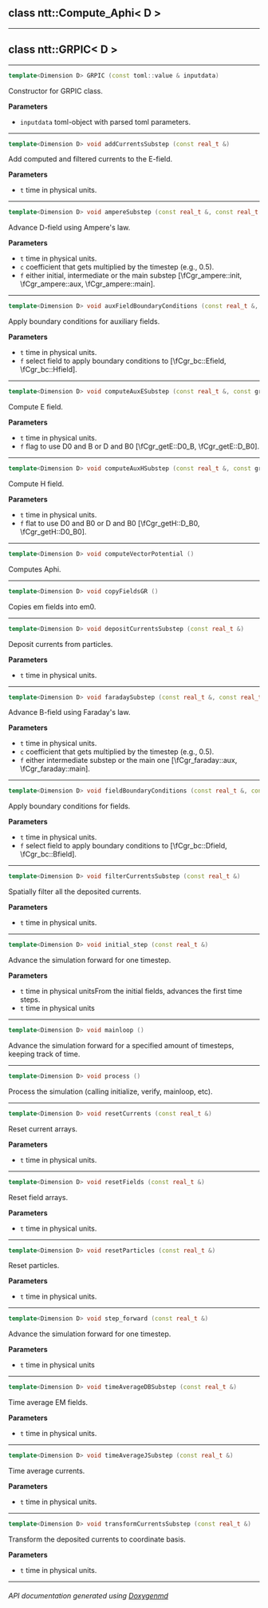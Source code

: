 ## class ntt::Compute_Aphi< D >



---

## class ntt::GRPIC< D >



---

```c++
template<Dimension D> GRPIC (const toml::value & inputdata)
```
Constructor for GRPIC class.

**Parameters**
- `inputdata` toml-object with parsed toml parameters. 

---

```c++
template<Dimension D> void addCurrentsSubstep (const real_t &)
```
Add computed and filtered currents to the E-field.

**Parameters**
- `t` time in physical units. 

---

```c++
template<Dimension D> void ampereSubstep (const real_t &, const real_t &, const gr_ampere &)
```
Advance D-field using Ampere's law.

**Parameters**
- `t` time in physical units. 
- `c` coefficient that gets multiplied by the timestep (e.g., 0.5). 
- `f` either initial, intermediate or the main substep [\fCgr_ampere::init, \fCgr_ampere::aux, \fCgr_ampere::main]. 

---

```c++
template<Dimension D> void auxFieldBoundaryConditions (const real_t &, const gr_bc &)
```
Apply boundary conditions for auxiliary fields.

**Parameters**
- `t` time in physical units. 
- `f` select field to apply boundary conditions to [\fCgr_bc::Efield, \fCgr_bc::Hfield]. 

---

```c++
template<Dimension D> void computeAuxESubstep (const real_t &, const gr_getE &)
```
Compute E field.

**Parameters**
- `t` time in physical units. 
- `f` flag to use D0 and B or D and B0 [\fCgr_getE::D0_B, \fCgr_getE::D_B0]. 

---

```c++
template<Dimension D> void computeAuxHSubstep (const real_t &, const gr_getH &)
```
Compute H field.

**Parameters**
- `t` time in physical units. 
- `f` flat to use D0 and B0 or D and B0 [\fCgr_getH::D_B0, \fCgr_getH::D0_B0]. 

---

```c++
template<Dimension D> void computeVectorPotential ()
```
Computes Aphi. 

---

```c++
template<Dimension D> void copyFieldsGR ()
```
Copies em fields into em0. 

---

```c++
template<Dimension D> void depositCurrentsSubstep (const real_t &)
```
Deposit currents from particles.

**Parameters**
- `t` time in physical units. 

---

```c++
template<Dimension D> void faradaySubstep (const real_t &, const real_t &, const gr_faraday &)
```
Advance B-field using Faraday's law.

**Parameters**
- `t` time in physical units. 
- `c` coefficient that gets multiplied by the timestep (e.g., 0.5). 
- `f` either intermediate substep or the main one [\fCgr_faraday::aux, \fCgr_faraday::main]. 

---

```c++
template<Dimension D> void fieldBoundaryConditions (const real_t &, const gr_bc &)
```
Apply boundary conditions for fields.

**Parameters**
- `t` time in physical units. 
- `f` select field to apply boundary conditions to [\fCgr_bc::Dfield, \fCgr_bc::Bfield]. 

---

```c++
template<Dimension D> void filterCurrentsSubstep (const real_t &)
```
Spatially filter all the deposited currents.

**Parameters**
- `t` time in physical units. 

---

```c++
template<Dimension D> void initial_step (const real_t &)
```
Advance the simulation forward for one timestep.

**Parameters**
- `t` time in physical unitsFrom the initial fields, advances the first time steps.
- `t` time in physical units 

---

```c++
template<Dimension D> void mainloop ()
```
Advance the simulation forward for a specified amount of timesteps, keeping track of time. 

---

```c++
template<Dimension D> void process ()
```
Process the simulation (calling initialize, verify, mainloop, etc). 

---

```c++
template<Dimension D> void resetCurrents (const real_t &)
```
Reset current arrays.

**Parameters**
- `t` time in physical units. 

---

```c++
template<Dimension D> void resetFields (const real_t &)
```
Reset field arrays.

**Parameters**
- `t` time in physical units. 

---

```c++
template<Dimension D> void resetParticles (const real_t &)
```
Reset particles.

**Parameters**
- `t` time in physical units. 

---

```c++
template<Dimension D> void step_forward (const real_t &)
```
Advance the simulation forward for one timestep.

**Parameters**
- `t` time in physical units 

---

```c++
template<Dimension D> void timeAverageDBSubstep (const real_t &)
```
Time average EM fields.

**Parameters**
- `t` time in physical units. 

---

```c++
template<Dimension D> void timeAverageJSubstep (const real_t &)
```
Time average currents.

**Parameters**
- `t` time in physical units. 

---

```c++
template<Dimension D> void transformCurrentsSubstep (const real_t &)
```
Transform the deposited currents to coordinate basis.

**Parameters**
- `t` time in physical units. 

---

###### API documentation generated using [Doxygenmd](https://github.com/d99kris/doxygenmd)

